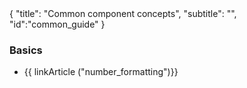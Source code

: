 <meta>
{
	"title": "Common component concepts",
	"subtitle": "",
	"id":"common_guide"
}
</meta>

### Basics

* {{ linkArticle ("number_formatting")}}

